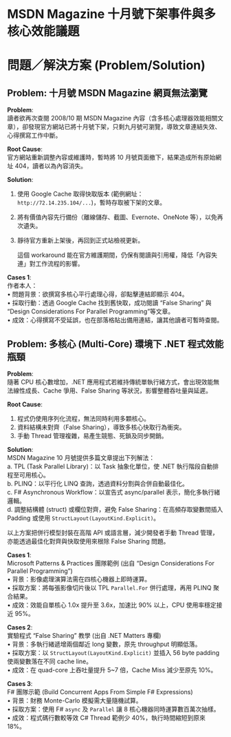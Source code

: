 # MSDN Magazine 十月號下架事件與多核心效能議題

# 問題／解決方案 (Problem/Solution)

## Problem: 十月號 MSDN Magazine 網頁無法瀏覽

**Problem**:  
讀者欲再次查閱 2008/10 期 MSDN Magazine 內容（含多核心處理器效能相關文章），卻發現官方網站已將十月號下架，只剩九月號可瀏覽，導致文章連結失效、心得撰寫工作中斷。

**Root Cause**:  
官方網站重新調整內容或維護時，暫時將 10 月號頁面撤下，結果造成所有原始網址 404，讀者以為內容消失。

**Solution**:  
1. 使用 Google Cache 取得快取版本 (範例網址：`http://72.14.235.104/...`)，暫時存取被下架的文章。  
2. 將有價值內容先行備份（離線儲存、截圖、Evernote、OneNote 等），以免再次遺失。  
3. 靜待官方重新上架後，再回到正式站檢視更新。

   這個 workaround 能在官方維護期間，仍保有閱讀與引用權，降低「內容失連」對工作流程的影響。

**Cases 1**:  
作者本人：  
• 問題背景：欲撰寫多核心平行處理心得，卻點擊連結即顯示 404。  
• 採取行動：透過 Google Cache 找到舊快取，成功閱讀 “False Sharing” 與 “Design Considerations For Parallel Programming”等文章。  
• 成效：心得撰寫不受延誤，也在部落格貼出備用連結，讓其他讀者可暫時查閱。


## Problem: 多核心 (Multi-Core) 環境下 .NET 程式效能瓶頸

**Problem**:  
隨著 CPU 核心數增加，.NET 應用程式若維持傳統單執行緒方式，會出現效能無法線性成長、Cache 爭用、False Sharing 等狀況，影響整體吞吐量與延遲。

**Root Cause**:  
1. 程式仍使用序列化流程，無法同時利用多顆核心。  
2. 資料結構未對齊（False Sharing），導致多核心快取行為衝突。  
3. 手動 Thread 管理複雜，易產生競態、死鎖及同步開銷。

**Solution**:  
MSDN Magazine 10 月號提供多篇文章提出下列解法：  
a. TPL (Task Parallel Library)：以 Task 抽象化單位，使 .NET 執行階段自動排程至可用核心。  
b. PLINQ：以平行化 LINQ 查詢，透過資料分割與合併自動最佳化。  
c. F# Asynchronous Workflow：以宣告式 async/parallel 表示，簡化多執行緒邏輯。  
d. 調整結構體 (struct) 或欄位對齊，避免 False Sharing：在高頻存取變數間插入 Padding 或使用 `StructLayout(LayoutKind.Explicit)`。  

   以上方案把併行模型封裝在高階 API 或語言層，減少開發者手動 Thread 管理，亦能透過最佳化對齊與快取使用來根除 False Sharing 問題。

**Cases 1**:  
Microsoft Patterns & Practices 團隊範例 (出自 “Design Considerations For Parallel Programming”)  
• 背景：影像處理演算法需在四核心機器上即時運算。  
• 採取方案：將每張影像切片後以 TPL `Parallel.For` 併行處理，再用 PLINQ 聚合結果。  
• 成效：效能自單核心 1.0x 提升至 3.6x，加速比 90% 以上，CPU 使用率穩定接近 95%。

**Cases 2**:  
實驗程式 “False Sharing” 教學 (出自 .NET Matters 專欄)  
• 背景：多執行緒遞增兩個鄰近 long 變數，原先 throughput 明顯低落。  
• 採取方案：以 `StructLayout(LayoutKind.Explicit)` 並插入 56 byte padding 使兩變數落在不同 cache line。  
• 成效：在 quad-core 上吞吐量提升 5~7 倍，Cache Miss 減少至原先 10%。

**Cases 3**:  
F# 團隊示範 (Build Concurrent Apps From Simple F# Expressions)  
• 背景：財務 Monte-Carlo 模擬需大量隨機試算。  
• 採取方案：使用 F# `async` 及 `Parallel` 讓 8 核心機器同時運算數百萬次抽樣。  
• 成效：程式碼行數較等效 C# Thread 範例少 40%，執行時間縮短到原來 18%。